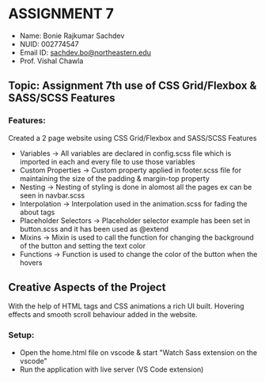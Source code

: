 # ASSIGNMENT 7

- Name: Bonie Rajkumar Sachdev
- NUID: 002774547
- Email ID: sachdev.bo@northeastern.edu
- Prof. Vishal Chawla

## Topic: Assignment 7th use of CSS Grid/Flexbox & SASS/SCSS Features

### Features:

Created a 2 page website using CSS Grid/Flexbox and SASS/SCSS Features

- Variables -> All variables are declared in config.scss file which is imported in each and every file to use those variables
- Custom Properties -> Custom property applied in footer.scss file for maintaining the size of the padding & margin-top property
- Nesting -> Nesting of styling is done in alomost all the pages ex can be seen in navbar.scss
- Interpolation -> Interpolation used in the animation.scss for fading the about tags
- Placeholder Selectors -> Placeholder selector example has been set in button.scss and it has been used as @extend
- Mixins -> Mixin is used to call the function for changing the background of the button and setting the text color
- Functions -> Function is used to change the color of the button when the hovers

## Creative Aspects of the Project

With the help of HTML tags and CSS animations a rich UI built. Hovering effects and smooth scroll behaviour added in the website.

### Setup:

- Open the home.html file on vscode & start "Watch Sass extension on the vscode"
- Run the application with live server (VS Code extension)
